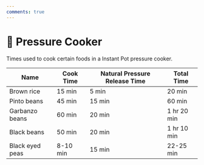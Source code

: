 ```yaml
---
comments: true
---
```

# :stew: Pressure Cooker

Times used to cook certain foods in a Instant Pot pressure cooker.

| Name              | Cook Time | Natural Pressure Release Time | Total Time    |
|-------------------|-----------|-------------------------------|---------------|
| Brown rice        | 15 min    | 5 min                         | 20 min        |
| Pinto beans       | 45 min    | 15 min                        | 60 min        |
| Garbanzo beans    | 60 min    | 20 min                        | 1 hr 20 min   |
| Black beans       | 50 min    | 20 min                        | 1 hr 10 min   |
| Black eyed peas   | 8-10 min  | 15 min                        | 22-25 min     |

